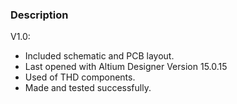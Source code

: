 ### Description

V1.0:
- Included schematic and PCB layout.
- Last opened with Altium Designer Version 15.0.15
- Used of THD components.
- Made and tested successfully.